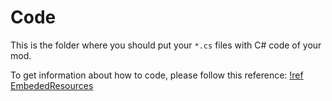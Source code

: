 # Code

This is the folder where you should put your `*.cs` files with C# code of your mod.

To get information about how to code, please follow this reference:
[!ref EmbededResources](../../Types/NCMS.Utils/EmbededResources)
